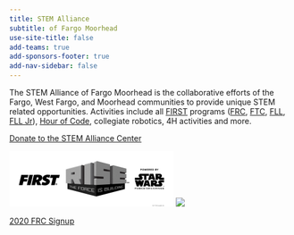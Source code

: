 ```yaml
---
title: STEM Alliance
subtitle: of Fargo Moorhead
use-site-title: false
add-teams: true
add-sponsors-footer: true
add-nav-sidebar: false
---
```


The STEM Alliance of Fargo Moorhead is the collaborative efforts of the Fargo, West Fargo, and Moorhead communities to provide unique STEM related opportunities. Activities include all [FIRST](https://firstinspires.org) programs ([FRC](https://www.firstinspires.org/robotics/frc), [FTC](https://www.firstinspires.org/robotics/ftc), [FLL](https://www.firstinspires.org/robotics/fll), [FLL Jr](https://www.firstinspires.org/robotics/flljr)), [Hour of Code](https://hourofcode.com), collegiate robotics, 4H activities and more.

<a target="_blank" href="https://stem-alliance-of-fargo---moorhead.square.site/" class="btn btn-block btn-lg btn-success active">Donate to the STEM Alliance Center</a>

[![](/img/2020FIRST.png)](signup) [![](/img/frc.png)](signup)

[2020 FRC Signup](signup)
